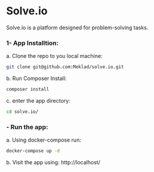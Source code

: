 # Solve.io
Solve.io is a platform designed for problem-solving tasks.

### 1- App Installtion:
a. Clone the repo to you local machine:
```bash
git clone git@github.com:Meklad/solve.io.git
```
b. Run Composer Install:
```bash
composer install
```
c. enter the app directory:
```bash
cd solve.io/
```

### - Run the app:
a. Using docker-compose run:

```bash
docker-compose up -d
```
b. Visit the app using: http://localhost/
